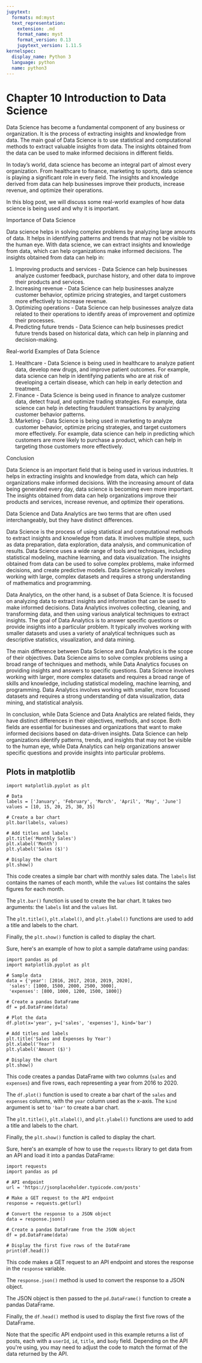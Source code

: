 ```yaml
---
jupytext:
  formats: md:myst
  text_representation: 
    extension: .md
    format_name: myst
    format_version: 0.13
    jupytext_version: 1.11.5
kernelspec:
  display_name: Python 3
  language: python
  name: python3
---
```

# Chapter 10 Introduction to Data Science

Data Science has become a fundamental component of any business or organization. It is the process of extracting insights and knowledge from data. The main goal of Data Science is to use statistical and computational methods to extract valuable insights from data. The insights obtained from the data can be used to make informed decisions in different fields.

In today’s world, data science has become an integral part of almost every organization. From healthcare to finance, marketing to sports, data science is playing a significant role in every field. The insights and knowledge derived from data can help businesses improve their products, increase revenue, and optimize their operations.

In this blog post, we will discuss some real-world examples of how data science is being used and why it is important.

Importance of Data Science

Data science helps in solving complex problems by analyzing large amounts of data. It helps in identifying patterns and trends that may not be visible to the human eye. With data science, we can extract insights and knowledge from data, which can help organizations make informed decisions. The insights obtained from data can help in:

1. Improving products and services - Data Science can help businesses analyze customer feedback, purchase history, and other data to improve their products and services.
2. Increasing revenue - Data Science can help businesses analyze customer behavior, optimize pricing strategies, and target customers more effectively to increase revenue.
3. Optimizing operations - Data Science can help businesses analyze data related to their operations to identify areas of improvement and optimize their processes.
4. Predicting future trends - Data Science can help businesses predict future trends based on historical data, which can help in planning and decision-making.

Real-world Examples of Data Science

1. Healthcare - Data Science is being used in healthcare to analyze patient data, develop new drugs, and improve patient outcomes. For example, data science can help in identifying patients who are at risk of developing a certain disease, which can help in early detection and treatment.
2. Finance - Data Science is being used in finance to analyze customer data, detect fraud, and optimize trading strategies. For example, data science can help in detecting fraudulent transactions by analyzing customer behavior patterns.
3. Marketing - Data Science is being used in marketing to analyze customer behavior, optimize pricing strategies, and target customers more effectively. For example, data science can help in predicting which customers are more likely to purchase a product, which can help in targeting those customers more effectively.

Conclusion

Data Science is an important field that is being used in various industries. It helps in extracting insights and knowledge from data, which can help organizations make informed decisions. With the increasing amount of data being generated every day, data science is becoming even more important. The insights obtained from data can help organizations improve their products and services, increase revenue, and optimize their operations.


Data Science and Data Analytics are two terms that are often used interchangeably, but they have distinct differences.

Data Science is the process of using statistical and computational methods to extract insights and knowledge from data. It involves multiple steps, such as data preparation, data exploration, data analysis, and communication of results. Data Science uses a wide range of tools and techniques, including statistical modeling, machine learning, and data visualization. The insights obtained from data can be used to solve complex problems, make informed decisions, and create predictive models. Data Science typically involves working with large, complex datasets and requires a strong understanding of mathematics and programming.

Data Analytics, on the other hand, is a subset of Data Science. It is focused on analyzing data to extract insights and information that can be used to make informed decisions. Data Analytics involves collecting, cleaning, and transforming data, and then using various analytical techniques to extract insights. The goal of Data Analytics is to answer specific questions or provide insights into a particular problem. It typically involves working with smaller datasets and uses a variety of analytical techniques such as descriptive statistics, visualization, and data mining.

The main difference between Data Science and Data Analytics is the scope of their objectives. Data Science aims to solve complex problems using a broad range of techniques and methods, while Data Analytics focuses on providing insights and answers to specific questions. Data Science involves working with larger, more complex datasets and requires a broad range of skills and knowledge, including statistical modeling, machine learning, and programming. Data Analytics involves working with smaller, more focused datasets and requires a strong understanding of data visualization, data mining, and statistical analysis.

In conclusion, while Data Science and Data Analytics are related fields, they have distinct differences in their objectives, methods, and scope. Both fields are essential for businesses and organizations that want to make informed decisions based on data-driven insights. Data Science can help organizations identify patterns, trends, and insights that may not be visible to the human eye, while Data Analytics can help organizations answer specific questions and provide insights into particular problems.


## Plots in matplotlib

```{code-cell} ipython3
import matplotlib.pyplot as plt

# Data
labels = ['January', 'February', 'March', 'April', 'May', 'June']
values = [10, 15, 20, 25, 30, 35]

# Create a bar chart
plt.bar(labels, values)

# Add titles and labels
plt.title('Monthly Sales')
plt.xlabel('Month')
plt.ylabel('Sales ($)')

# Display the chart
plt.show()
```
This code creates a simple bar chart with monthly sales data. The `labels` list contains the names of each month, while the `values` list contains the sales figures for each month.

The `plt.bar()` function is used to create the bar chart. It takes two arguments: the `labels` list and the `values` list.

The `plt.title()`, `plt.xlabel()`, and `plt.ylabel()` functions are used to add a title and labels to the chart.

Finally, the `plt.show()` function is called to display the chart.


Sure, here's an example of how to plot a sample dataframe using pandas:


```{code-cell} ipython3
import pandas as pd
import matplotlib.pyplot as plt

# Sample data
data = {'year': [2016, 2017, 2018, 2019, 2020],
 'sales': [1000, 1500, 2000, 2500, 3000],
 'expenses': [800, 1000, 1200, 1500, 1800]}

# Create a pandas DataFrame
df = pd.DataFrame(data)

# Plot the data
df.plot(x='year', y=['sales', 'expenses'], kind='bar')

# Add titles and labels
plt.title('Sales and Expenses by Year')
plt.xlabel('Year')
plt.ylabel('Amount ($)')

# Display the chart
plt.show()
```
This code creates a pandas DataFrame with two columns (`sales` and `expenses`) and five rows, each representing a year from 2016 to 2020.

The `df.plot()` function is used to create a bar chart of the `sales` and `expenses` columns, with the `year` column used as the x-axis. The `kind` argument is set to `'bar'` to create a bar chart.

The `plt.title()`, `plt.xlabel()`, and `plt.ylabel()` functions are used to add a title and labels to the chart.

Finally, the `plt.show()` function is called to display the chart.


Sure, here's an example of how to use the `requests` library to get data from an API and load it into a pandas DataFrame:


```{code-cell} ipython3
import requests
import pandas as pd

# API endpoint
url = 'https://jsonplaceholder.typicode.com/posts'

# Make a GET request to the API endpoint
response = requests.get(url)

# Convert the response to a JSON object
data = response.json()

# Create a pandas DataFrame from the JSON object
df = pd.DataFrame(data)

# Display the first five rows of the DataFrame
print(df.head())
```
This code makes a GET request to an API endpoint and stores the response in the `response` variable.

The `response.json()` method is used to convert the response to a JSON object.

The JSON object is then passed to the `pd.DataFrame()` function to create a pandas DataFrame.

Finally, the `df.head()` method is used to display the first five rows of the DataFrame.

Note that the specific API endpoint used in this example returns a list of posts, each with a `userId`, `id`, `title`, and `body` field. Depending on the API you're using, you may need to adjust the code to match the format of the data returned by the API.

